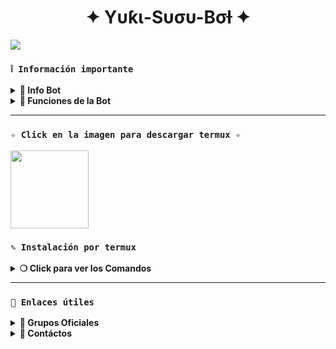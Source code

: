 <h1 align="center">✦ Yυƙι-Sυσυ-Bσƚ ✦</h1>

 <img src= "https://ibb.co/4nNK51dq">
    </p>

### **`❕️ Información importante`**

<details>
 <summary><b> 🧁 Info Bot</b></summary>

* Este proyecto **no está afiliado de ninguna manera** con `WhatsApp`, `Inc. WhatsApp` es una marca registrada de `WhatsApp LLC`, y este bot es un **desarrollo independiente** que **no tiene ninguna relación oficial con la compañía**.
</details>

<details>
 <summary><b> 🍰 Funciones de la Bot</b></summary>

> Si el bot presenta fallas favor de mandar mensaje al dueño .

- [x] Interacción con voz y texto
- [x] Configuración de grupo
- [x] antidelete, antilink, antispam, etc
- [x] Bienvenida personalizada
- [x] Juegos, tictactoe, mate, etc
- [x] Chatbot (simsimi)
- [x] Chatbot (autoresponder)
- [x] Crear sticker de image/video/gif/url
- [x] SubBot (Jadibot)
- [x]    Buscador Google
- [x] Juego RPG
- [x] Personalizar imagen del menú
- [x] Descarga de música y video De YT
- [ ] Otros

</details>

---

### **`✧ Click en la imagen para descargar termux ✧`**
<a
href="https://www.mediafire.com/file/llugt4zgj7g3n3u/com.termux_1020.apk/file"><img src="https://qu.ax/finc.jpg" height="125px"></a> 

### **`✎ Instalación por termux`**

<details>
 <summary><b> ❍ Click para ver los Comandos </b></summary>

### **❀ Instalación manual por termux**
> Nota: Copie y pegue los comandos en termux uno por uno.
```bash
termux-setup-storage
```

```bash
apt update && apt upgrade && pkg install -y git nodejs ffmpeg imagemagick yarn
```

```bash
git clone https://github.com/Fer280809/bot-Axel.git && cd Axel-bot
```

```bash
yarn install
```

```bash
npm install
```

```bash
npm update
```

```bash
npm start
```

> Si aparece (Y/I/N/O/D/Z) [default=N] ? use la letra "y" + "ENTER" para continuar con la instalación

### **🜸 Activar en caso de detenerse en termux**

> Si después de instalar el bot en Termux se detiene (pantalla en blanco, pérdida de conexión a Internet, reinicio del dispositivo), sigue estos pasos:

❒ Abre Termux y navega al directorio del bot:
   
   ```bash
    cd Axel-bot
   ```

❒ Inicia el bot nuevamente:
  
   ```bash
    npm start
   ```

### **✰ Volverte owner del Bot**

> Si después de instalar el bot en Termux y iniciar la session del bot (deseas poner tu número es la lista de owner pon este comando:

   ```bash
    cd Yuki_Suou-Bot && nano settings.js
   ```

</details>

---
### **`🔗 Enlaces útiles`**

<details>
 <summary><b> 🍭 Grupos Oficiales </b></summary>


* Grupo Oficial [`¡Click aquí!`](https://chat.whatsapp.com/II5kvVo3fewAZEhfOMvIXw)
</details>

<details>
<summary><b> 💭 Contáctos</b></summary>

* WhatsApp: [`Aquí`](https:/Wa.me/524181450063)
* Correo: [`Aquí`](fer2809fl@gmail.com)

</details>

</a>